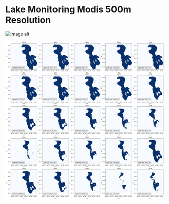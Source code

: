 # Lake Monitoring  Modis 500m Resolution


![image alt](https://github.com/SaeidDaliriSusefi/Lake-Monitoring-Modis/blob/05d76d533b7cf6da4922f5383a7ee92330c2be19/Images/urmia%20lake_NDWI.png)





![image alt](https://github.com/SaeidDaliriSusefi/Lake-Monitoring-Modis/blob/93f692f3a74ce9533a79dca36b00ba9e73c87ac3/Images/urmia%20lake_Area.png)
